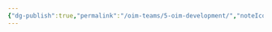 ```yaml
---
{"dg-publish":true,"permalink":"/oim-teams/5-oim-development/","noteIcon":"","created":"2024-10-26T03:13:48.512+05:30","updated":"2024-10-26T03:13:48.512+05:30"}
---
```


